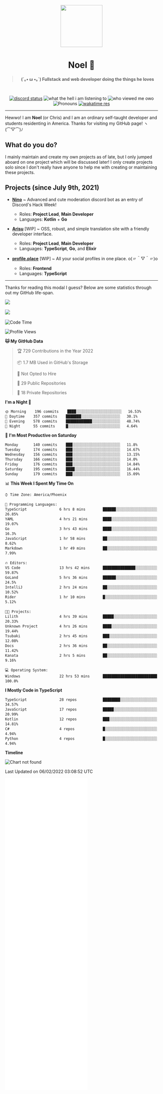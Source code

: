 <div align='center'>
  <div align='center'>
    <img
      src='https://cdn.floofy.dev/art/icons/icon_cinnamonserval.png'
      width='138'
      height='138'
    />
  </div>
  <h1>Noel 🐾</h1>
  <blockquote><strong>(´｡• ω •｡`) Fullstack and web developer doing the things he loves</strong></blockquote>

  <br />

  <a href='https://discord.com/users/280158289667555328' target='_blank'><img alt="discord status" src="https://dev.discordprofiles.me/badge/status/280158289667555328" /></a>
  <img alt="what the hell i am listening to" src="https://dev.discordprofiles.me/badge/spotify/280158289667555328" />
  <img alt="who viewed me owo" src="https://komarev.com/ghpvc/?username=auguwu" />
  <img alt='Pronouns' src='https://img.shields.io/endpoint?url=https://pronoundb.org/shields/6004d014406af11e4593a013' />
  <a href="https://wakatime.com/@auguwu" target='_blank'>
    <img alt='wakatime res' src='https://wakatime.com/badge/user/89736485-42ec-4c0f-a2f3-481db74514dc.svg' />
  </a>
</div>

<hr />

Hewwo! I am **Noel** (or Chris) and I am an ordinary self-taught developer and students residenting in America. Thanks for visiting my GitHub page! ヽ(⌒▽⌒)ﾉ

## What do you do?
I mainly maintain and create my own projects as of late, but I only jumped aboard on one project which will be discussed later! I only create projects
solo since I don't really have anyone to help me with creating or maintaining these projects.

## Projects (since July 9th, 2021)
- [**Nino**](https://nino.sh) ~ Advanced and cute moderation discord bot as an entry of Discord's Hack Week!
  - Roles: **Project Lead**, **Main Developer**
  - Languages: **Kotlin** + **Go**

- [**Arisu**](https://arisu.land) [WIP] ~ OSS, robust, and simple translation site with a friendly developer interface.
  - Roles: **Project Lead**, **Main Developer**
  - Languages: **TypeScript**, **Go**, and **Elixir**

- [**profile.place**](https://profile.place) [WIP] ~ All your social profiles in one place. o(〃＾▽＾〃)o
  - Roles: **Frontend**
  - Languages: **TypeScript**

---

Thanks for reading this modal I guess? Below are some statistics through out my GitHub life-span.

![](https://github-readme-stats.vercel.app/api?username=auguwu&count_private=true&show_icons=true&theme=gruvbox)

![](https://github-readme-stats.vercel.app/api/top-langs/?username=auguwu&layout=compact&theme=gruvbox)

<!--START_SECTION:waka-->
![Code Time](http://img.shields.io/badge/Code%20Time-2%2C704%20hrs%2013%20mins-blue)

![Profile Views](http://img.shields.io/badge/Profile%20Views-57-blue)

**🐱 My GitHub Data** 

> 🏆 729 Contributions in the Year 2022
 > 
> 📦 1.7 MB Used in GitHub's Storage 
 > 
> 🚫 Not Opted to Hire
 > 
> 📜 29 Public Repositories 
 > 
> 🔑 18 Private Repositories  
 > 
**I'm a Night 🦉** 

```text
🌞 Morning    196 commits    ████░░░░░░░░░░░░░░░░░░░░░   16.53% 
🌆 Daytime    357 commits    ███████░░░░░░░░░░░░░░░░░░   30.1% 
🌃 Evening    578 commits    ████████████░░░░░░░░░░░░░   48.74% 
🌙 Night      55 commits     █░░░░░░░░░░░░░░░░░░░░░░░░   4.64%

```
📅 **I'm Most Productive on Saturday** 

```text
Monday       140 commits    ███░░░░░░░░░░░░░░░░░░░░░░   11.8% 
Tuesday      174 commits    ███░░░░░░░░░░░░░░░░░░░░░░   14.67% 
Wednesday    156 commits    ███░░░░░░░░░░░░░░░░░░░░░░   13.15% 
Thursday     166 commits    ███░░░░░░░░░░░░░░░░░░░░░░   14.0% 
Friday       176 commits    ███░░░░░░░░░░░░░░░░░░░░░░   14.84% 
Saturday     195 commits    ████░░░░░░░░░░░░░░░░░░░░░   16.44% 
Sunday       179 commits    ███░░░░░░░░░░░░░░░░░░░░░░   15.09%

```


📊 **This Week I Spent My Time On** 

```text
⌚︎ Time Zone: America/Phoenix

💬 Programming Languages: 
TypeScript               6 hrs 8 mins        ██████░░░░░░░░░░░░░░░░░░░   26.85% 
YAML                     4 hrs 21 mins       ████░░░░░░░░░░░░░░░░░░░░░   19.07% 
Go                       3 hrs 43 mins       ████░░░░░░░░░░░░░░░░░░░░░   16.3% 
JavaScript               1 hr 58 mins        ██░░░░░░░░░░░░░░░░░░░░░░░   8.62% 
Markdown                 1 hr 49 mins        ██░░░░░░░░░░░░░░░░░░░░░░░   7.99%

🔥 Editors: 
VS Code                  13 hrs 42 mins      ███████████████░░░░░░░░░░   59.87% 
GoLand                   5 hrs 36 mins       ██████░░░░░░░░░░░░░░░░░░░   24.5% 
IntelliJ                 2 hrs 24 mins       ██░░░░░░░░░░░░░░░░░░░░░░░   10.52% 
Rider                    1 hr 10 mins        █░░░░░░░░░░░░░░░░░░░░░░░░   5.12%

🐱‍💻 Projects: 
Lilith                   4 hrs 39 mins       █████░░░░░░░░░░░░░░░░░░░░   20.33% 
Unknown Project          4 hrs 26 mins       ████░░░░░░░░░░░░░░░░░░░░░   19.44% 
Tsubaki                  2 hrs 45 mins       ███░░░░░░░░░░░░░░░░░░░░░░   12.08% 
Docs                     2 hrs 36 mins       ██░░░░░░░░░░░░░░░░░░░░░░░   11.42% 
Kanata                   2 hrs 5 mins        ██░░░░░░░░░░░░░░░░░░░░░░░   9.16%

💻 Operating System: 
Windows                  22 hrs 53 mins      █████████████████████████   100.0%

```

**I Mostly Code in TypeScript** 

```text
TypeScript               28 repos            ████████░░░░░░░░░░░░░░░░░   34.57% 
JavaScript               17 repos            █████░░░░░░░░░░░░░░░░░░░░   20.99% 
Kotlin                   12 repos            ███░░░░░░░░░░░░░░░░░░░░░░   14.81% 
C#                       4 repos             █░░░░░░░░░░░░░░░░░░░░░░░░   4.94% 
Python                   4 repos             █░░░░░░░░░░░░░░░░░░░░░░░░   4.94%

```


**Timeline**

![Chart not found](https://raw.githubusercontent.com/auguwu/auguwu/master/charts/bar_graph.png) 


 Last Updated on 06/02/2022 03:08:52 UTC
<!--END_SECTION:waka-->

![](./github-metrics.svg)
